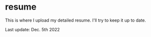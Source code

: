 # resume
This is where I upload my detailed resume. I'll try to keep it up to date.

Last update: Dec. 5th 2022
